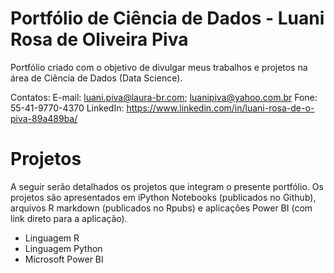 
# Portfólio de Ciência de Dados - Luani Rosa de Oliveira Piva
Portfólio criado com o objetivo de divulgar meus trabalhos e projetos na área de Ciência de Dados (Data Science).

Contatos:
E-mail: <luani.piva@laura-br.com>; <luanipiva@yahoo.com.br>
Fone: 55-41-9770-4370
LinkedIn: <https://www.linkedin.com/in/luani-rosa-de-o-piva-89a489ba/>


# Projetos 
A seguir serão detalhados os projetos que integram o presente portfólio. Os projetos são apresentados em iPython Notebooks (publicados no Github), arquivos R markdown (publicados no Rpubs) e aplicações Power BI (com link direto para a aplicação).
* Linguagem R
* Linguagem Python
* Microsoft Power BI





